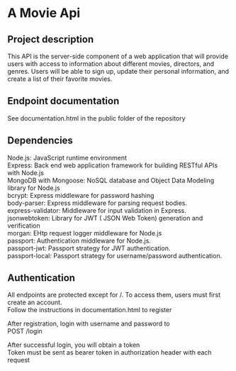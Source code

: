 # A Movie Api

## Project description
This API is the server-side component of a web application that will provide users with access to information about different movies, directors, and genres. Users will be able to sign up, update their personal information, and create a list of their favorite movies.

## Endpoint documentation
See documentation.html in the public folder of the repository

## Dependencies
Node.js: JavaScript runtime environment  
Express: Back end web application framework for building RESTful APIs with Node.js  
MongoDB with Mongoose: NoSQL database and Object Data Modeling library for Node.js  
bcrypt: Express middleware for password hashing  
body-parser: Express middleware for parsing request bodies.  
express-validator: Middleware for input validation in Express.  
jsonwebtoken: Library for JWT ( JSON Web Token) generation and verification  
morgan: EHtp request logger middleware for Node.js  
passport: Authentication middleware for Node.js.  
passport-jwt: Passport strategy for JWT authentication.  
passport-local: Passport strategy for username/password authentication.

## Authentication

All endpoints are protected except for /. To access them, users must first create an account.  
Follow the instructions in documentation.html to register

After registration, login with username and password to  
POST /login  

After successful login, you will obtain a token  
Token must be sent as bearer token in authorization header with each request